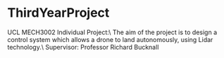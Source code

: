 # ThirdYearProject
UCL MECH3002 Individual Project:\\
The aim of the project is to design a control system which allows a drone to land autonomously, using Lidar technology.\\
Supervisor: Professor Richard Bucknall
